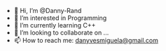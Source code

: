 - 👋 Hi, I’m @Danny-Rand
- 👀 I’m interested in Programming
- 🌱 I’m currently learning C++
- 💞️ I’m looking to collaborate on ...
- 📫 How to reach me: danyvesmiguela@gmail.com

<!---
Danny-Rand/Danny-Rand is a ✨ special ✨ repository because its `README.md` (this file) appears on your GitHub profile.
You can click the Preview link to take a look at your changes.
--->
